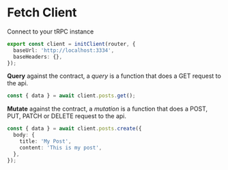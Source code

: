# Fetch Client

Connect to your tRPC instance

```typescript
export const client = initClient(router, {
  baseUrl: 'http://localhost:3334',
  baseHeaders: {},
});
```

**Query** against the contract, a _query_ is a function that does a GET request to the api.

```typescript
const { data } = await client.posts.get();
```

**Mutate** against the contract, a _mutation_ is a function that does a POST, PUT, PATCH or DELETE request to the api.

```typescript
const { data } = await client.posts.create({
  body: {
    title: 'My Post',
    content: 'This is my post',
  },
});
```
